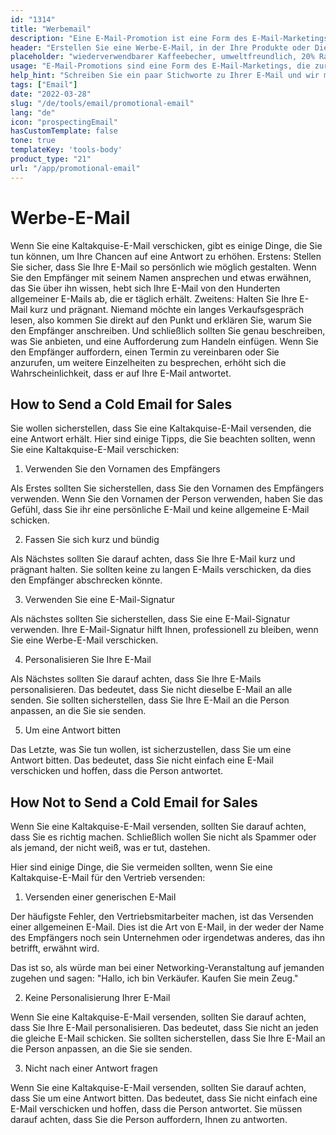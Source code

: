 ```yaml
---
id: "1314"
title: "Werbemail"
description: "Eine E-Mail-Promotion ist eine Form des E-Mail-Marketings, mit der für Produkte oder Dienstleistungen geworben wird. E-Mail-Promotions werden häufig an eine Liste von Abonnenten gesendet und können dazu dienen, Verkäufe, Veranstaltungen oder neue Produkte zu bewerben. E-Mail-Promotions können auch dazu verwendet werden, Beziehungen zu Kunden aufzubauen oder Loyalität zu pflegen."
header: "Erstellen Sie eine Werbe-E-Mail, in der Ihre Produkte oder Dienstleistungen verkauft werden."
placeholder: "wiederverwendbarer Kaffeebecher, umweltfreundlich, 20% Rabatt, kostenloser Versand"
usage: "E-Mail-Promotions sind eine Form des E-Mail-Marketings, die zur Förderung von Verkäufen, Veranstaltungen oder neuen Produkten eingesetzt werden kann. Der folgende Generator hilft Ihnen bei der Gestaltung und dem Brainstrom einer Werbe-E-Mail, die eng mit Ihrer Marke abgestimmt ist."
help_hint: "Schreiben Sie ein paar Stichworte zu Ihrer E-Mail und wir machen daraus eine Kampagnenbotschaft."
tags: ["Email"]
date: "2022-03-28"
slug: "/de/tools/email/promotional-email"
lang: "de"
icon: "prospectingEmail"
hasCustomTemplate: false
tone: true
templateKey: 'tools-body'
product_type: "21"
url: "/app/promotional-email"
---
```


# Werbe-E-Mail

Wenn Sie eine Kaltakquise-E-Mail verschicken, gibt es einige Dinge, die Sie tun können, um Ihre Chancen auf eine Antwort zu erhöhen. Erstens: Stellen Sie sicher, dass Sie Ihre E-Mail so persönlich wie möglich gestalten. Wenn Sie den Empfänger mit seinem Namen ansprechen und etwas erwähnen, das Sie über ihn wissen, hebt sich Ihre E-Mail von den Hunderten allgemeiner E-Mails ab, die er täglich erhält. Zweitens: Halten Sie Ihre E-Mail kurz und prägnant. Niemand möchte ein langes Verkaufsgespräch lesen, also kommen Sie direkt auf den Punkt und erklären Sie, warum Sie den Empfänger anschreiben. Und schließlich sollten Sie genau beschreiben, was Sie anbieten, und eine Aufforderung zum Handeln einfügen. Wenn Sie den Empfänger auffordern, einen Termin zu vereinbaren oder Sie anzurufen, um weitere Einzelheiten zu besprechen, erhöht sich die Wahrscheinlichkeit, dass er auf Ihre E-Mail antwortet.

## How to Send a Cold Email for Sales

Sie wollen sicherstellen, dass Sie eine Kaltakquise-E-Mail versenden, die eine Antwort erhält. Hier sind einige Tipps, die Sie beachten sollten, wenn Sie eine Kaltakquise-E-Mail verschicken:

1. Verwenden Sie den Vornamen des Empfängers

Als Erstes sollten Sie sicherstellen, dass Sie den Vornamen des Empfängers verwenden. Wenn Sie den Vornamen der Person verwenden, haben Sie das Gefühl, dass Sie ihr eine persönliche E-Mail und keine allgemeine E-Mail schicken.

2. Fassen Sie sich kurz und bündig

Als Nächstes sollten Sie darauf achten, dass Sie Ihre E-Mail kurz und prägnant halten. Sie sollten keine zu langen E-Mails verschicken, da dies den Empfänger abschrecken könnte.

3. Verwenden Sie eine E-Mail-Signatur

Als nächstes sollten Sie sicherstellen, dass Sie eine E-Mail-Signatur verwenden. Ihre E-Mail-Signatur hilft Ihnen, professionell zu bleiben, wenn Sie eine Werbe-E-Mail verschicken.

4. Personalisieren Sie Ihre E-Mail

Als Nächstes sollten Sie darauf achten, dass Sie Ihre E-Mails personalisieren. Das bedeutet, dass Sie nicht dieselbe E-Mail an alle senden. Sie sollten sicherstellen, dass Sie Ihre E-Mail an die Person anpassen, an die Sie sie senden.

5. Um eine Antwort bitten

Das Letzte, was Sie tun wollen, ist sicherzustellen, dass Sie um eine Antwort bitten. Das bedeutet, dass Sie nicht einfach eine E-Mail verschicken und hoffen, dass die Person antwortet.

## How Not to Send a Cold Email for Sales

Wenn Sie eine Kaltakquise-E-Mail versenden, sollten Sie darauf achten, dass Sie es richtig machen. Schließlich wollen Sie nicht als Spammer oder als jemand, der nicht weiß, was er tut, dastehen.

Hier sind einige Dinge, die Sie vermeiden sollten, wenn Sie eine Kaltakquise-E-Mail für den Vertrieb versenden:

1. Versenden einer generischen E-Mail

Der häufigste Fehler, den Vertriebsmitarbeiter machen, ist das Versenden einer allgemeinen E-Mail. Dies ist die Art von E-Mail, in der weder der Name des Empfängers noch sein Unternehmen oder irgendetwas anderes, das ihn betrifft, erwähnt wird.

Das ist so, als würde man bei einer Networking-Veranstaltung auf jemanden zugehen und sagen: "Hallo, ich bin Verkäufer. Kaufen Sie mein Zeug."

2. Keine Personalisierung Ihrer E-Mail

Wenn Sie eine Kaltakquise-E-Mail versenden, sollten Sie darauf achten, dass Sie Ihre E-Mail personalisieren. Das bedeutet, dass Sie nicht an jeden die gleiche E-Mail schicken. Sie sollten sicherstellen, dass Sie Ihre E-Mail an die Person anpassen, an die Sie sie senden.

3. Nicht nach einer Antwort fragen

Wenn Sie eine Kaltakquise-E-Mail versenden, sollten Sie darauf achten, dass Sie um eine Antwort bitten. Das bedeutet, dass Sie nicht einfach eine E-Mail verschicken und hoffen, dass die Person antwortet. Sie müssen darauf achten, dass Sie die Person auffordern, Ihnen zu antworten.
